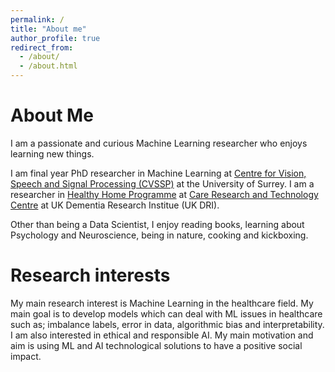 ```yaml
---
permalink: /
title: "About me"
author_profile: true
redirect_from: 
  - /about/
  - /about.html
---
```


# About Me
I am a passionate and curious Machine Learning researcher who enjoys learning new things. 

I am final year PhD researcher in Machine Learning at [Centre for Vision, Speech and Signal Processing (CVSSP)](https://www.surrey.ac.uk/centre-vision-speech-signal-processing) at the University of Surrey. I am a researcher in [Healthy Home Programme](https://ukdri.ac.uk/team/payam-barnaghi) at [Care Research and Technology Centre](https://ukdri.ac.uk/centres/care-research-technology) at UK Dementia Research Institue (UK DRI). 

Other than being a Data Scientist, I enjoy reading books, learning about Psychology and Neuroscience, being in nature, cooking and kickboxing.

# Research interests
My main research interest is Machine Learning in the healthcare field. My main goal is to develop models which can deal with ML issues in healthcare such as; imbalance labels, error in data, algorithmic bias and interpretability. I am also interested in ethical and responsible AI. My main motivation and aim is using ML and AI technological solutions to have a positive social impact. 

